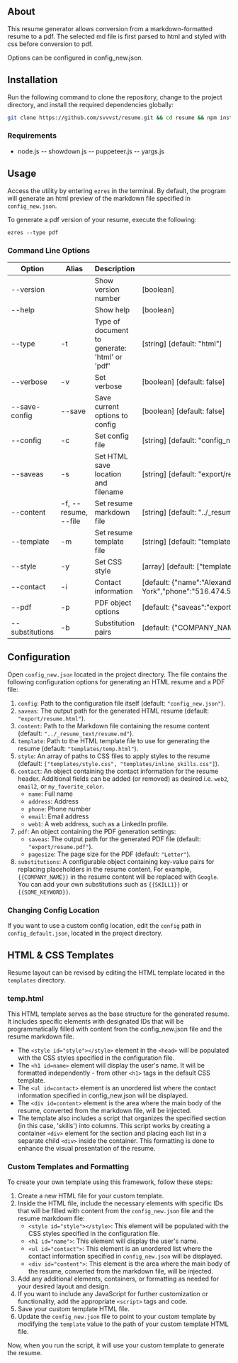 ##  About
This resume generator allows conversion from a markdown-formatted resume to a pdf. The selected md file is first parsed to html and styled with css before conversion to pdf.

Options can be configured in config_new.json.


## Installation

Run the following command to clone the repository, change to the project directory, and install the required dependencies globally:

```bash
git clone https://github.com/svvvst/resume.git && cd resume && npm install -g
```


###  Requirements
- node.js
-- showdown.js
-- puppeteer.js
-- yargs.js

## Usage
Access the utility by entering `ezres` in the terminal. By default, the program will generate an html preview of the markdown file specified in `config_new.json`.

To generate a pdf version of your resume, execute the following:

`ezres --type pdf`

### Command Line Options

| Option          | Alias      | Description                                    | Default Value                                                                                                      |
| --------------- | ---------- | ---------------------------------------------- | -------------------------------------------------------------------------------------------------------------------- |
| --version       |            | Show version number                            | [boolean]                                                                                                           |
| --help          |            | Show help                                      | [boolean]                                                                                                           |
| --type          | -t         | Type of document to generate: 'html' or 'pdf' | [string] [default: "html"]                                                                                          |
| --verbose       | -v         | Set verbose                                    | [boolean] [default: false]                                                                                          |
| --save-config   | --save     | Save current options to config                 | [boolean] [default: false]                                                                                          |
| --config        | -c         | Set config file                                | [string] [default: "config_new.json"]                                                                               |
| --saveas        | -s         | Set HTML save location and filename            | [string] [default: "export/resume.html"]                                                                            |
| --content       | -f, --resume, --file  | Set resume markdown file              | [string] [default: "../_resume_text/resume.md"]                                                                     |
| --template      | -m         | Set resume template file                       | [string] [default: "templates/temp.html"]                                                                           |
| --style         | -y         | Set CSS style                                  | [array] [default: ["templates/style.css", "templates/inline_skills.css"]]                                           |
| --contact       | -i         | Contact information                            | [default: {"name":"Alexander Swyst","address":"New York, New York","phone":"516.474.5162","email":"aswyst@gmail.com","web1":"linkedin.com/in/aswyst"}] |
| --pdf           | -p         | PDF object options                             | [default: {"saveas":"export/resume.pdf","pagesize":"Letter"}]                                                       |
| --substitutions | -b         | Substitution pairs                             | [default: {"COMPANY_NAME":"Deloitte","POSITION":"Data Analytics Solution Consultant role"}]                         |


##  Configuration
Open `config_new.json` located in the project directory. The file contains the following configuration options for generating an HTML resume and a PDF file:

1. `config`: Path to the configuration file itself (default: `"config_new.json"`).
2. `saveas`: The output path for the generated HTML resume (default: `"export/resume.html"`).
3. `content`: Path to the Markdown file containing the resume content (default: `"../_resume_text/resume.md"`).
4. `template`: Path to the HTML template file to use for generating the resume (default: `"templates/temp.html"`).
5. `style`: An array of paths to CSS files to apply styles to the resume (default: `["templates/style.css", "templates/inline_skills.css"]`).
6. `contact`: An object containing the contact information for the resume header. Additional fields can be added (or removed) as desired i.e. `web2`, `email2`, or `my_favorite_color`.
    - `name`: Full name 
    - `address`: Address 
    - `phone`: Phone number
    - `email`: Email address 
    - `web1`: A web address, such as a LinkedIn profile.
7. `pdf`: An object containing the PDF generation settings:
    - `saveas`: The output path for the generated PDF file (default: `"export/resume.pdf"`).
    - `pagesize`: The page size for the PDF (default: `"Letter"`).
8. `substitutions`: A configurable object containing key-value pairs for replacing placeholders in the resume content. For example, `{{COMPANY_NAME}}` in the resume content will be replaced with `Google`. You can add your own substitutions such as `{{SKILL1}}` or `{{SOME_KEYWORD}}`.


### Changing Config Location
If you want to use a custom config location, edit the `config` path in `config_default.json`, located in the project directory.


## HTML & CSS Templates
Resume layout can be revised by editing the HTML template located in the `templates` directory.

### temp.html
This HTML template serves as the base structure for the generated resume. It includes specific elements with designated IDs that will be programmatically filled with content from the config_new.json file and the resume markdown file.

- The `<style id="style"></style>` element in the `<head>` will be populated with the CSS styles specified in the configuration file.
- The `<h1 id=name>` element will display the user's name. It will be formatted independently - from other `<h1>` tags in the default CSS template.
- The `<ul id=contact>` element is an unordered list where the contact information specified in config_new.json will be displayed.
- The `<div id=content>` element is the area where the main body of the resume, converted from the markdown file, will be injected.
- The template also includes a script that organizes the specified section (in this case, 'skills') into columns. This script works by creating a container `<div>` element for the section and placing each list in a separate child `<div>` inside the container. This formatting is done to enhance the visual presentation of the resume.


### Custom Templates and Formatting

To create your own template using this framework, follow these steps:

1. Create a new HTML file for your custom template.
2. Inside the HTML file, include the necessary elements with specific IDs that will be filled with content from the `config_new.json` file and the resume markdown file:
   - `<style id="style"></style>`: This element will be populated with the CSS styles specified in the configuration file.
   - `<h1 id="name">`: This element will display the user's name.
   - `<ul id="contact">`: This element is an unordered list where the contact information specified in `config_new.json` will be displayed.
   - `<div id="content">`: This element is the area where the main body of the resume, converted from the markdown file, will be injected.
3. Add any additional elements, containers, or formatting as needed for your desired layout and design.
4. If you want to include any JavaScript for further customization or functionality, add the appropriate `<script>` tags and code.
5. Save your custom template HTML file.
6. Update the `config_new.json` file to point to your custom template by modifying the `template` value to the path of your custom template HTML file.

Now, when you run the script, it will use your custom template to generate the resume.